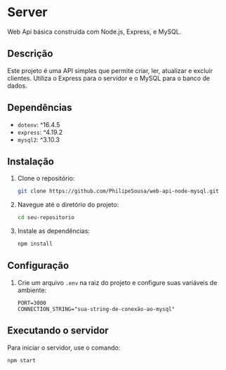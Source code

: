 # Server

Web Api básica construída com Node.js, Express, e MySQL.

## Descrição

Este projeto é uma API simples que permite criar, ler, atualizar e excluir clientes. Utiliza o Express para o servidor e o MySQL para o banco de dados.

## Dependências

- `dotenv`: ^16.4.5
- `express`: ^4.19.2
- `mysql2`: ^3.10.3

## Instalação

1. Clone o repositório:
    ```bash
    git clone https://github.com/PhilipeSousa/web-api-node-mysql.git
    ```
2. Navegue até o diretório do projeto:
    ```bash
    cd seu-repositorio
    ```
3. Instale as dependências:
    ```bash
    npm install
    ```

## Configuração

1. Crie um arquivo `.env` na raiz do projeto e configure suas variáveis de ambiente:
    ```env
    PORT=3000
    CONNECTION_STRING="sua-string-de-conexão-ao-mysql"
    ```

## Executando o servidor

Para iniciar o servidor, use o comando:
```bash
npm start
